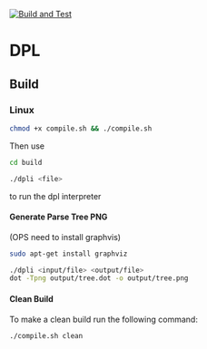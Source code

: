 [![Build and Test](https://github.com/P4-ACMMMRW/dpli/actions/workflows/build_and_test.yml/badge.svg)](https://github.com/P4-ACMMMRW/dpli/actions/workflows/build_and_test.yml)

# DPL
## Build
### Linux
```bash
chmod +x compile.sh && ./compile.sh
```
Then use
```bash
cd build

./dpli <file>
```
to run the dpl interpreter

#### Generate Parse Tree PNG
(OPS need to install graphvis)

```bash
sudo apt-get install graphviz
```

```bash
./dpli <input/file> <output/file> 
dot -Tpng output/tree.dot -o output/tree.png
```

#### Clean Build
To make a clean build run the following command:
```bash
./compile.sh clean
```
